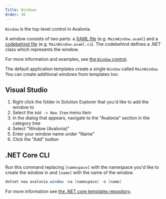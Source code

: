 ```yaml
---
Title: Windows
Order: 30
---
```


`Window` is the top-level control in Avalonia.

A window consists of two parts: a [XAML file](/docs/quickstart/intro-to-xaml)
(e.g. `MainWindow.axaml`) and a [codebehind file](/docs/quickstart/codebehind) (e.g.
`MainWindow.axaml.cs`). The codebehind defines a .NET class which represents the window.

For more information and examples, see [the `Window` control](/docs/controls/window).

The default application templates create a single `Window` called `MainWindow`. You can
create additional windows from templates too:

## Visual Studio

1. Right click the folder in Solution Explorer that you'd like to add the window to 
2. Select the `Add -> New Item` menu item
3. In the dialog that appears, navigate to the "Avalonia" section in the category tree
4. Select "Window (Avalonia)"
5. Enter your window name under "Name"
6. Click the "Add" button

## .NET Core CLI

Run this command replacing `[namespace]` with the namespace you'd like to create the window in
and `[name]` with the name of the window.

```powershell
dotnet new avalonia.window -na [namespace] -n [name]
```

For more information see
[the .NET core templates repository](https://github.com/AvaloniaUI/avalonia-dotnet-templates/).
